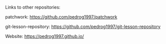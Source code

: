 Links to other repositories:

patchwork: https://github.com/pedrog1997/patchwork

git-lesson-repository: 
https://github.com/pedrog1997/git-lesson-repository

Website: https://pedrog1997.github.io/
